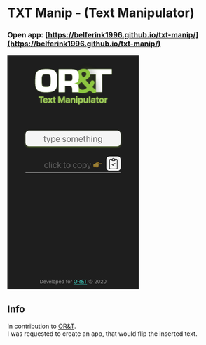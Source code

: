 # TXT Manip - (Text Manipulator)

### Open app: [https://belferink1996.github.io/txt-manip/](https://belferink1996.github.io/txt-manip/)

<img src="./screenshot.png" alt="screenshot" width="300" />

## Info

In contribution to [OR&T](http://orandt.co.il).<br /> I was requested to create an app, that would
flip the inserted text.
